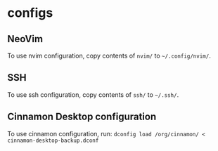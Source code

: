 # configs

## NeoVim

To use nvim configuration, copy contents of `nvim/` to `~/.config/nvim/`.

## SSH

To use ssh configuration, copy contents of `ssh/` to `~/.ssh/`.

## Cinnamon Desktop configuration

To use cinnamon configuration, run:
`dconfig load /org/cinnamon/ < cinnamon-desktop-backup.dconf`
